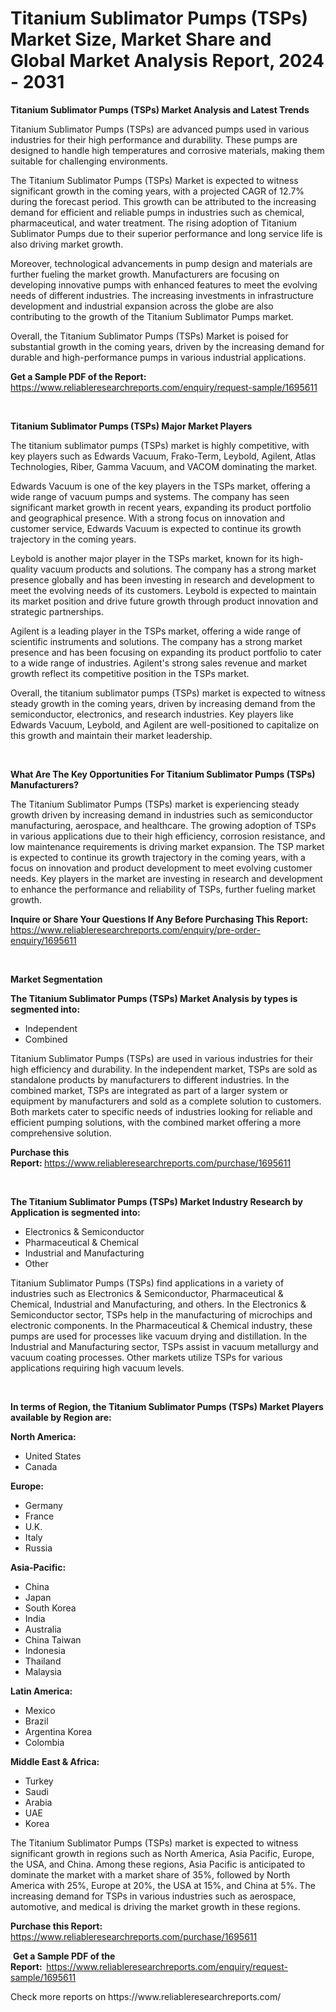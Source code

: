 <p><h1>Titanium Sublimator Pumps (TSPs) Market Size, Market Share and Global Market Analysis Report, 2024 - 2031</h1></p><p><strong>Titanium Sublimator Pumps (TSPs) Market Analysis and Latest Trends</strong></p>
<p><p>Titanium Sublimator Pumps (TSPs) are advanced pumps used in various industries for their high performance and durability. These pumps are designed to handle high temperatures and corrosive materials, making them suitable for challenging environments.</p><p>The Titanium Sublimator Pumps (TSPs) Market is expected to witness significant growth in the coming years, with a projected CAGR of 12.7% during the forecast period. This growth can be attributed to the increasing demand for efficient and reliable pumps in industries such as chemical, pharmaceutical, and water treatment. The rising adoption of Titanium Sublimator Pumps due to their superior performance and long service life is also driving market growth.</p><p>Moreover, technological advancements in pump design and materials are further fueling the market growth. Manufacturers are focusing on developing innovative pumps with enhanced features to meet the evolving needs of different industries. The increasing investments in infrastructure development and industrial expansion across the globe are also contributing to the growth of the Titanium Sublimator Pumps market.</p><p>Overall, the Titanium Sublimator Pumps (TSPs) Market is poised for substantial growth in the coming years, driven by the increasing demand for durable and high-performance pumps in various industrial applications.</p></p>
<p><strong>Get a Sample PDF of the Report:&nbsp;</strong> <a href="https://www.reliableresearchreports.com/enquiry/request-sample/1695611">https://www.reliableresearchreports.com/enquiry/request-sample/1695611</a></p>
<p>&nbsp;</p>
<p><strong>Titanium Sublimator Pumps (TSPs) Major Market Players</strong></p>
<p><p>The titanium sublimator pumps (TSPs) market is highly competitive, with key players such as Edwards Vacuum, Frako-Term, Leybold, Agilent, Atlas Technologies, Riber, Gamma Vacuum, and VACOM dominating the market. </p><p>Edwards Vacuum is one of the key players in the TSPs market, offering a wide range of vacuum pumps and systems. The company has seen significant market growth in recent years, expanding its product portfolio and geographical presence. With a strong focus on innovation and customer service, Edwards Vacuum is expected to continue its growth trajectory in the coming years.</p><p>Leybold is another major player in the TSPs market, known for its high-quality vacuum products and solutions. The company has a strong market presence globally and has been investing in research and development to meet the evolving needs of its customers. Leybold is expected to maintain its market position and drive future growth through product innovation and strategic partnerships.</p><p>Agilent is a leading player in the TSPs market, offering a wide range of scientific instruments and solutions. The company has a strong market presence and has been focusing on expanding its product portfolio to cater to a wide range of industries. Agilent's strong sales revenue and market growth reflect its competitive position in the TSPs market.</p><p>Overall, the titanium sublimator pumps (TSPs) market is expected to witness steady growth in the coming years, driven by increasing demand from the semiconductor, electronics, and research industries. Key players like Edwards Vacuum, Leybold, and Agilent are well-positioned to capitalize on this growth and maintain their market leadership.</p></p>
<p>&nbsp;</p>
<p><strong>What Are The Key Opportunities For Titanium Sublimator Pumps (TSPs) Manufacturers?</strong></p>
<p><p>The Titanium Sublimator Pumps (TSPs) market is experiencing steady growth driven by increasing demand in industries such as semiconductor manufacturing, aerospace, and healthcare. The growing adoption of TSPs in various applications due to their high efficiency, corrosion resistance, and low maintenance requirements is driving market expansion. The TSP market is expected to continue its growth trajectory in the coming years, with a focus on innovation and product development to meet evolving customer needs. Key players in the market are investing in research and development to enhance the performance and reliability of TSPs, further fueling market growth.</p></p>
<p><strong>Inquire or Share Your Questions If Any Before Purchasing This Report:</strong> <a href="https://www.reliableresearchreports.com/enquiry/pre-order-enquiry/1695611">https://www.reliableresearchreports.com/enquiry/pre-order-enquiry/1695611</a></p>
<p>&nbsp;</p>
<p><strong>Market Segmentation</strong></p>
<p><strong>The Titanium Sublimator Pumps (TSPs) Market Analysis by types is segmented into:</strong></p>
<p><ul><li>Independent</li><li>Combined</li></ul></p>
<p><p>Titanium Sublimator Pumps (TSPs) are used in various industries for their high efficiency and durability. In the independent market, TSPs are sold as standalone products by manufacturers to different industries. In the combined market, TSPs are integrated as part of a larger system or equipment by manufacturers and sold as a complete solution to customers. Both markets cater to specific needs of industries looking for reliable and efficient pumping solutions, with the combined market offering a more comprehensive solution.</p></p>
<p><strong>Purchase this Report:&nbsp;</strong><a href="https://www.reliableresearchreports.com/purchase/1695611">https://www.reliableresearchreports.com/purchase/1695611</a></p>
<p>&nbsp;</p>
<p><strong>The Titanium Sublimator Pumps (TSPs) Market Industry Research by Application is segmented into:</strong></p>
<p><ul><li>Electronics & Semiconductor</li><li>Pharmaceutical & Chemical</li><li>Industrial and Manufacturing</li><li>Other</li></ul></p>
<p><p>Titanium Sublimator Pumps (TSPs) find applications in a variety of industries such as Electronics & Semiconductor, Pharmaceutical & Chemical, Industrial and Manufacturing, and others. In the Electronics & Semiconductor sector, TSPs help in the manufacturing of microchips and electronic components. In the Pharmaceutical & Chemical industry, these pumps are used for processes like vacuum drying and distillation. In the Industrial and Manufacturing sector, TSPs assist in vacuum metallurgy and vacuum coating processes. Other markets utilize TSPs for various applications requiring high vacuum levels.</p></p>
<p>&nbsp;</p>
<p><strong>In terms of Region, the Titanium Sublimator Pumps (TSPs) Market Players available by Region are:</strong></p>
<p>
    <p> <strong> North America: </strong>
        <ul>
            <li>United States</li>
            <li>Canada</li>
        </ul>
        </p> 
    <p> <strong> Europe: </strong>
        <ul>
            <li>Germany</li>
            <li>France</li>
            <li>U.K.</li>
            <li>Italy</li>
            <li>Russia</li>
        </ul>
        </p> 
    <p> <strong> Asia-Pacific: </strong>
        <ul>
            <li>China</li>
            <li>Japan</li>
            <li>South Korea</li>
            <li>India</li>
            <li>Australia</li>
            <li>China Taiwan</li>
            <li>Indonesia</li>
            <li>Thailand</li>
            <li>Malaysia</li>
        </ul>
        </p> 
    <p> <strong> Latin America: </strong>
        <ul>
            <li>Mexico</li>
            <li>Brazil</li>
            <li>Argentina Korea</li>
            <li>Colombia</li>
        </ul>
        </p> 
    <p> <strong> Middle East & Africa: </strong>
        <ul>
            <li>Turkey</li>
            <li>Saudi</li>
            <li>Arabia</li>
            <li>UAE</li>
            <li>Korea</li>
        </ul>
    </p>
    </p>
<p><p>The Titanium Sublimator Pumps (TSPs) market is expected to witness significant growth in regions such as North America, Asia Pacific, Europe, the USA, and China. Among these regions, Asia Pacific is anticipated to dominate the market with a market share of 35%, followed by North America with 25%, Europe at 20%, the USA at 15%, and China at 5%. The increasing demand for TSPs in various industries such as aerospace, automotive, and medical is driving the market growth in these regions.</p></p>
<p><strong>Purchase this Report: </strong><a href="https://www.reliableresearchreports.com/purchase/1695611">https://www.reliableresearchreports.com/purchase/1695611</a></p>
<p>&nbsp;<strong>Get a Sample PDF of the Report:&nbsp;&nbsp;</strong><a href="https://www.reliableresearchreports.com/enquiry/request-sample/1695611">https://www.reliableresearchreports.com/enquiry/request-sample/1695611</a></p>
<p><strong></strong></p>
<p>Check more reports on https://www.reliableresearchreports.com/</p>